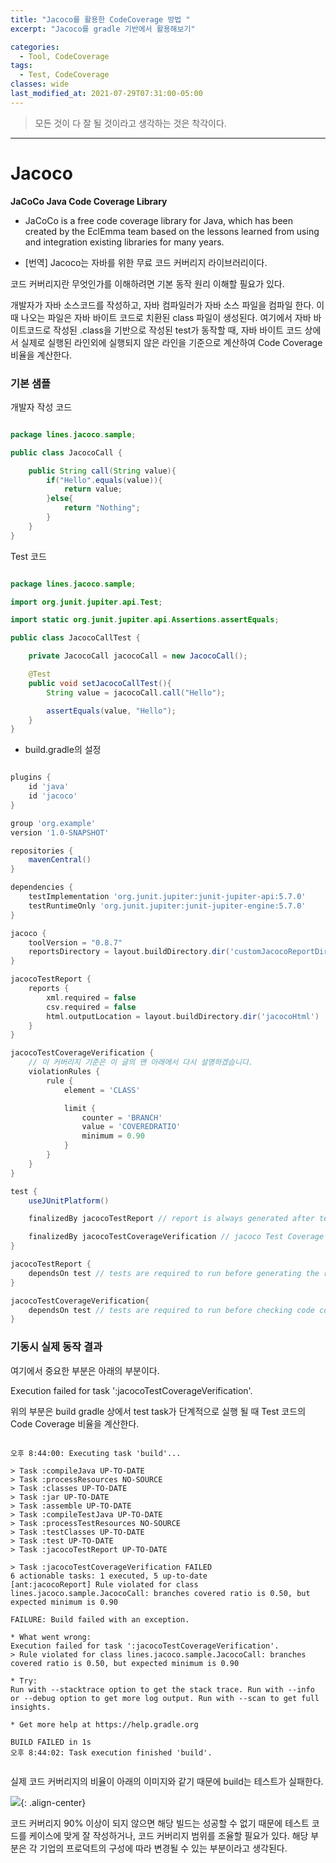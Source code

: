 ```yaml
---
title: "Jacoco를 활용한 CodeCoverage 방법 "
excerpt: "Jacoco를 gradle 기반에서 활용해보기"

categories:
  - Tool, CodeCoverage
tags:
  - Test, CodeCoverage
classes: wide
last_modified_at: 2021-07-29T07:31:00-05:00
---
```


> 모든 것이 다 잘 될 것이라고 생각하는 것은 착각이다.  

***

# Jacoco 

**JaCoCo Java Code Coverage Library**  

- JaCoCo is a free code coverage library for Java, which has been created by the EclEmma team based on the lessons learned from using and integration existing libraries for many years.  

- [번역] Jacoco는 자바를 위한 무료 코드 커버리지 라이브러리이다. 

코드 커버리지란 무엇인가를 이해하려면 기본 동작 원리 이해할 필요가 있다.  

개발자가 자바 소스코드를 작성하고, 자바 컴파일러가 자바 소스 파일을 컴파일 한다. 이 때 나오는 파일은 자바 바이트 코드로 치환된 class 파일이 생성된다. 여기에서 자바 바이트코드로 작성된 .class을 기반으로 작성된 test가 동작할 때, 자바 바이트 코드 상에서 실제로 실행된 라인외에 실행되지 않은
라인을 기준으로 계산하여 Code Coverage 비율을 계산한다. 


### 기본 샘플 

개발자 작성 코드 

```java

package lines.jacoco.sample;

public class JacocoCall {

    public String call(String value){
        if("Hello".equals(value)){
            return value;
        }else{
            return "Nothing";
        }
    }
}

```

Test 코드 

```java

package lines.jacoco.sample;

import org.junit.jupiter.api.Test;

import static org.junit.jupiter.api.Assertions.assertEquals;

public class JacocoCallTest {

    private JacocoCall jacocoCall = new JacocoCall();

    @Test
    public void setJacocoCallTest(){
        String value = jacocoCall.call("Hello");

        assertEquals(value, "Hello");
    }
}

```

- build.gradle의 설정 

```gradle

plugins {
    id 'java'
    id 'jacoco'
}

group 'org.example'
version '1.0-SNAPSHOT'

repositories {
    mavenCentral()
}

dependencies {
    testImplementation 'org.junit.jupiter:junit-jupiter-api:5.7.0'
    testRuntimeOnly 'org.junit.jupiter:junit-jupiter-engine:5.7.0'
}

jacoco {
    toolVersion = "0.8.7"
    reportsDirectory = layout.buildDirectory.dir('customJacocoReportDir')
}

jacocoTestReport {
    reports {
        xml.required = false
        csv.required = false
        html.outputLocation = layout.buildDirectory.dir('jacocoHtml')
    }
}

jacocoTestCoverageVerification {
    // 이 커버리지 기준은 이 글의 맨 아래에서 다시 설명하겠습니다.
    violationRules {
        rule {
            element = 'CLASS'

            limit {
                counter = 'BRANCH'
                value = 'COVEREDRATIO'
                minimum = 0.90
            }
        }
    }
}

test {
    useJUnitPlatform()

    finalizedBy jacocoTestReport // report is always generated after tests run

    finalizedBy jacocoTestCoverageVerification // jacoco Test Coverage Verification after jacocoTestReport run
}

jacocoTestReport {
    dependsOn test // tests are required to run before generating the report
}

jacocoTestCoverageVerification{
    dependsOn test // tests are required to run before checking code coverage
}

```


### 기동시 실제 동작 결과 

여기에서 중요한 부분은 아래의 부분이다. 

Execution failed for task ':jacocoTestCoverageVerification'.  

위의 부분은 build gradle 상에서 test task가 단계적으로 실행 될 때 Test 코드의 Code Coverage 비율을 계산한다. 

```shell

오후 8:44:00: Executing task 'build'...

> Task :compileJava UP-TO-DATE
> Task :processResources NO-SOURCE
> Task :classes UP-TO-DATE
> Task :jar UP-TO-DATE
> Task :assemble UP-TO-DATE
> Task :compileTestJava UP-TO-DATE
> Task :processTestResources NO-SOURCE
> Task :testClasses UP-TO-DATE
> Task :test UP-TO-DATE
> Task :jacocoTestReport UP-TO-DATE

> Task :jacocoTestCoverageVerification FAILED
6 actionable tasks: 1 executed, 5 up-to-date
[ant:jacocoReport] Rule violated for class lines.jacoco.sample.JacocoCall: branches covered ratio is 0.50, but expected minimum is 0.90

FAILURE: Build failed with an exception.

* What went wrong:
Execution failed for task ':jacocoTestCoverageVerification'.
> Rule violated for class lines.jacoco.sample.JacocoCall: branches covered ratio is 0.50, but expected minimum is 0.90

* Try:
Run with --stacktrace option to get the stack trace. Run with --info or --debug option to get more log output. Run with --scan to get full insights.

* Get more help at https://help.gradle.org

BUILD FAILED in 1s
오후 8:44:02: Task execution finished 'build'.


```

실제 코드 커버리지의 비율이 아래의 이미지와 같기 때문에 build는 테스트가 실패한다. 

![](https://keepinmindsh.github.io/lines/assets/img/codecoverage_with_jacoco.png){: .align-center} 

코드 커버리지 90% 이상이 되지 않으면 해당 빌드는 성공할 수 없기 때문에 테스트 코드를 케이스에 맞게 잘 작성하거나, 코드 커버리지 범위를 조율할 필요가 있다. 해당 부분은 각 기업의 프로덕트의 구성에 따라 변경될 수 있는 부분이라고 생각된다. 